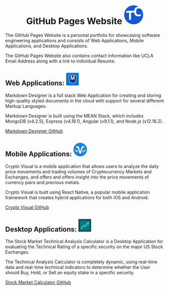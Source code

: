 # <center>__GitHub Pages Website__ <img src="img/Readme/GitHubPages.svg" width="60" height="60"></center>
<p>
  The GitHub Pages Website is a personal portfolio for showcasing software engineering applications and consists of Web Applications, Mobile Applications, and Desktop Applications.
</p>
<p>
  The GitHub Pages Website also contains contact information like UCLA Email Address along with a link to individual Resume.
</p>

## __Web Applications__: <img src="img/Readme/Markdown.svg" width="40" height="40">
<p>
Markdown Designer is a full stack Web Application for creating and storing high-quality styled documents in the cloud with support for several different Markup Languages.
</p>
<p>
Markdown Designer is built using the MEAN Stack, which includes MongoDB (v4.2.5), Express (v4.16.1), Angular (v9.1.1), and Node.js (v12.16.2).
</p>

<a href="https://github.com/TravisCampos/Markdown-Designer">Markdown Designer GitHub</a>

## __Mobile Applications__: <img src="img/Readme/Crypto.svg" width="43" height="43">
<p>
Crypto Visual is a mobile application that allows users to analyze the daily price movements and trading volumes of Cryptocurrency Markets and Exchanges, and offers and offers insight into the price movements of currency pairs and precious metals.
</p>

<p>
Crypto Visual is built using React Native, a popular mobile application framework that creates hybrid applications for both iOS and Android.
</p>

<a href="https://github.com/TravisCampos/Crypto-Visual">Crypto Visual GitHub</a>

## __Desktop Applications__: <img src="img/Readme/Stock.svg" width="40" height="40">
<p>
  The Stock Market Technical Analysis Calculator is a Desktop Application for evaluating the Technical Rating of a specific security on the major US Stock Exchanges.
</p>
<p>
  The Technical Analysis Calculator is completely dynamic, using real-time data and real-time technical indicators to determine whether the User should Buy, Hold, or Sell an equity stake in a specific security. 
</p>

<a href="https://github.com/TravisCampos/Stock-Market-Calculator">Stock Market Calculator GitHub</a>
